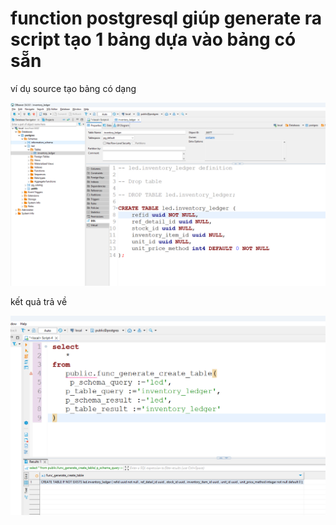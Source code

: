 # function postgresql giúp generate ra script tạo 1 bảng dựa vào bảng có sẵn

ví dụ source tạo bảng có dạng

![source sql](imgs/01.png)

kết quả trả về

![result sql](imgs/02.png)